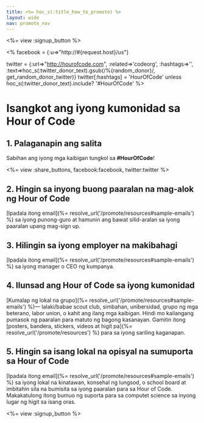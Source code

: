 ```yaml
---
title: <%= hoc_s(:title_how_to_promote) %>
layout: wide
nav: promote_nav
---
```

<%= view :signup_button %>

<% facebook = {:u=>"http://#{request.host}/us"}

twitter = {:url=>"http://hourofcode.com", :related=>'codeorg', :hashtags=>'', :text=>hoc_s(:twitter_donor_text).gsub(/%{random_donor}/, get_random_donor_twitter)} twitter[:hashtags] = 'HourOfCode' unless hoc_s(:twitter_donor_text).include? '#HourOfCode' %>

# Isangkot ang iyong kumonidad sa Hour of Code

## 1. Palaganapin ang salita

Sabihan ang iyong mga kaibigan tungkol sa **#HourOfCode**!

<%= view :share_buttons, facebook:facebook, twitter:twitter %>

## 2. Hingin sa inyong buong paaralan na mag-alok ng Hour of Code

[Ipadala itong email](%= resolve_url('/promote/resources#sample-emails') %) sa iyong punong-guro at hamunin ang bawat silid-aralan sa iyong paaralan upang mag-sign up.

## 3. Hilingin sa iyong employer na makibahagi

[Ipadala itong email](%= resolve_url('/promote/resources#sample-emails') %) sa iyong manager o CEO ng kumpanya.

## 4. Ilunsad ang Hour of Code sa iyong kumonidad

[Kumalap ng lokal na grupo](%= resolve_url('/promote/resources#sample-emails') %)— lalaki/babae scout club, simbahan, unibersidad, grupo ng mga beterano, labor union, o kahit ang ilang mga kaibigan. Hindi mo kailangang pumasok ng paaralan para matuto ng bagong kasanayan. Gamitin itong [posters, bandera, stickers, videos at higit pa](%= resolve_url('/promote/resources') %) para sa iyong sariling kaganapan.

## 5. Hingin sa isang lokal na opisyal na sumuporta sa Hour of Code

[Ipadala itong email](%= resolve_url('/promote/resources#sample-emails') %) sa iyong lokal na kinatawan, konsehal ng lungsod, o school board at imbitahin sila na bumisita sa iyong paaralan para sa Hour of Code. Makakatulong itong bumuo ng suporta para sa computet science sa inyong lugar ng higit sa isang oras.

<%= view :signup_button %>